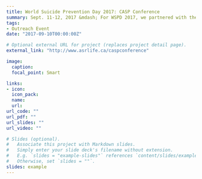 ```yaml
---
title: World Suicide Prevention Day 2017: CASP Conference
summary: Sept. 11-12, 2017 &mdash; For WSPD 2017, we partnered with the Canadian Association for Suicide Prevention (CASP) to co-host a conference on the role of the arts in suicide prevention, intervention, and postvention.
tags:
- Outreach Event
date: "2017-09-10T00:00:00Z"

# Optional external URL for project (replaces project detail page).
external_link: "http://www.asrlife.ca/caspconference"

image:
  caption: 
  focal_point: Smart

links:
- icon: 
  icon_pack: 
  name: 
  url: 
url_code: ""
url_pdf: ""
url_slides: ""
url_video: ""

# Slides (optional).
#   Associate this project with Markdown slides.
#   Simply enter your slide deck's filename without extension.
#   E.g. `slides = "example-slides"` references `content/slides/example-slides.md`.
#   Otherwise, set `slides = ""`.
slides: example
---
```



